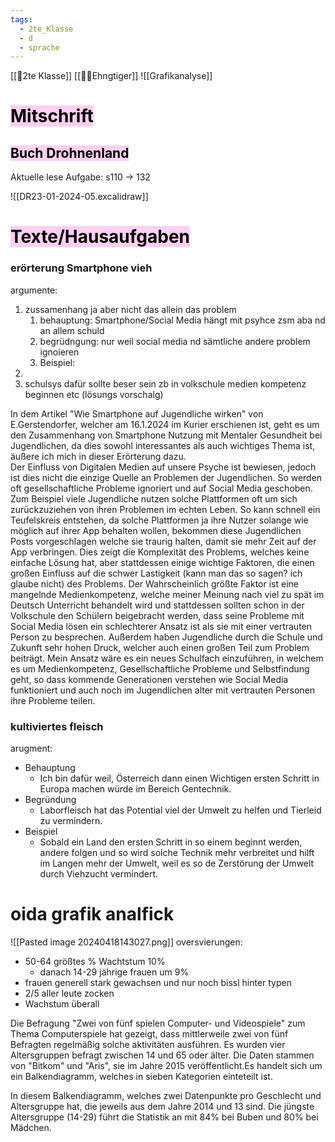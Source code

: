 ```yaml
---
tags:
  - 2te_Klasse
  - d
  - sprache
---
```


[[🥲2te Klasse]]
[[😶‍🌫️Ehngtiger]]
![[Grafikanalyse]]
# <mark style="background: #FFB8EBA6;">Mitschrift</mark>

## <mark style="background: #FFB8EBA6;">Buch Drohnenland</mark>

Aktuelle lese Aufgabe: s110 → 132

![[DR23-01-2024-05.excalidraw]]

# <mark style="background: #FFB8EBA6;">Texte/Hausaufgaben</mark>
### erörterung Smartphone vieh

argumente:

1. zussamenhang ja aber nicht das allein das problem
	1. behauptung: Smartphone/Social Media hängt mit psyhce zsm aba nd an allem schuld
	2. begrüdngung: nur weil social media nd sämtliche andere problem ignoieren
	3. Beispiel: 
2. 
3. schulsys dafür sollte beser sein zb in volkschule medien kompetenz beginnen etc (lösungs vorschalg)

In dem Artikel "Wie Smartphone auf Jugendliche wirken" von E.Gerstendorfer, welcher am 16.1.2024 im Kurier erschienen ist, geht es um den Zusammenhang von Smartphone Nutzung mit Mentaler Gesundheit bei Jugendlichen, da dies sowohl interessantes als auch wichtiges Thema ist, äußere ich mich in dieser Erörterung dazu.  
Der Einfluss von Digitalen Medien auf unsere Psyche ist bewiesen, jedoch ist dies nicht die einzige Quelle an Problemen der Jugendlichen. So werden oft gesellschaftliche Probleme ignoriert und auf Social Media geschoben. Zum Beispiel viele Jugendliche nutzen solche Plattformen oft um sich zurückzuziehen von ihren Problemen im echten Leben. So kann schnell ein Teufelskreis entstehen, da solche Plattformen ja ihre Nutzer solange wie möglich auf ihrer App behalten wollen, bekommen diese Jugendlichen Posts vorgeschlagen welche sie traurig halten, damit sie mehr Zeit auf der App verbringen.
Dies zeigt die Komplexität des Problems, welches keine einfache Lösung hat, aber stattdessen einige wichtige Faktoren, die einen großen Einfluss auf die schwer Lastigkeit (kann man das so sagen? ich glaube nicht) des Problems. Der Wahrscheinlich größte Faktor ist eine mangelnde Medienkompetenz, welche meiner Meinung nach viel zu spät im Deutsch Unterricht behandelt wird und  stattdessen sollten schon in der Volkschule den Schülern beigebracht werden, dass seine Probleme mit Social Media lösen ein schlechterer Ansatz ist als sie mit einer vertrauten Person zu besprechen. Außerdem haben Jugendliche durch die Schule und Zukunft sehr hohen Druck, welcher auch einen großen Teil zum Problem beiträgt. 
Mein Ansatz wäre es ein neues Schulfach einzuführen, in welchem es um Medienkompetenz, Gesellschaftliche Probleme und Selbstfindung geht, so dass kommende Generationen verstehen wie Social Media funktioniert und auch noch im Jugendlichen alter mit vertrauten Personen ihre Probleme teilen.    



### kultiviertes fleisch

arugment:

- Behauptung
	- Ich bin dafür weil, Österreich dann einen Wichtigen ersten Schritt in Europa machen würde im Bereich Gentechnik.
- Begründung
	- Laborfleisch hat das Potential viel der Umwelt zu helfen und Tierleid zu vermindern. 
- Beispiel
	- Sobald ein Land den ersten Schritt in so einem beginnt werden, andere folgen und so wird solche Technik mehr verbreitet und hilft im Langen mehr der Umwelt, weil es so de Zerstörung der Umwelt durch Viehzucht vermindert.

# oida grafik analfick

![[Pasted image 20240418143027.png]]
oversvierungen:
- 50-64 größtes % Wachtstum 10%
	- danach 14-29 jährige frauen um 9%
- frauen generell stark gewachsen und nur noch bissl hinter typen 
- 2/5 aller leute zocken
- Wachstum überall

Die Befragung "Zwei von fünf spielen Computer- und Videospiele" zum Thema Computerspiele hat gezeigt, dass mittlerweile zwei von fünf Befragten regelmäßig solche aktivitäten ausführen. Es wurden vier Altersgruppen befragt zwischen 14 und 65 oder älter. Die Daten stammen von "Bitkom" und "Aris", sie im Jahre 2015 veröffentlicht.Es handelt sich um ein Balkendiagramm, welches in sieben Kategorien einteteilt ist.

In diesem Balkendiagramm, welches zwei Datenpunkte pro Geschlecht und Altersgruppe hat, die jeweils aus dem Jahre 2014 und 13 sind. 
Die jüngste Altersgruppe (14-29) führt die Statistik an mit 84% bei Buben und 80% bei Mädchen.